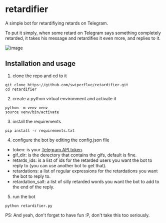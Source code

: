 # retardifier

A simple bot for retardifiying retards on Telegram.

To put it simply, when some retard on Telegram says something completely retarded, it takes his message and retardifies it even more, and replies to it.

![image](https://user-images.githubusercontent.com/81438111/122693829-553a9600-d233-11eb-9e6a-0c55c10ac192.png)

## Installation and usage

1. clone the repo and cd to it
```
git clone https://github.com/swiperflue/retardifier.git
cd retardifier
```
2. create a python virtual environment and activate it
```
python -m venv venv
source venv/bin/activate
```
3. install the requirements
```
pip install -r requirements.txt
```
4. configure the bot by editing the config.json file
- token: is your [Telegram API token](https://core.telegram.org/bots/).
- gif_dir: is the derectory that contains the gifs, default is fine.
- retards_ids: is a list of ids for the retarded users you want the bot to reply to (you can use another bot to get that).
- retardations: a list of regular expressions for the retardations you want the bot to reply to.
- retardation_salt: a list of silly retarded words you want the bot to add to the end of the reply.

5. run the bot
```
python retardifier.py
```

PS: And yeah, don't forget to have fun :P, don't take this too seriously.
